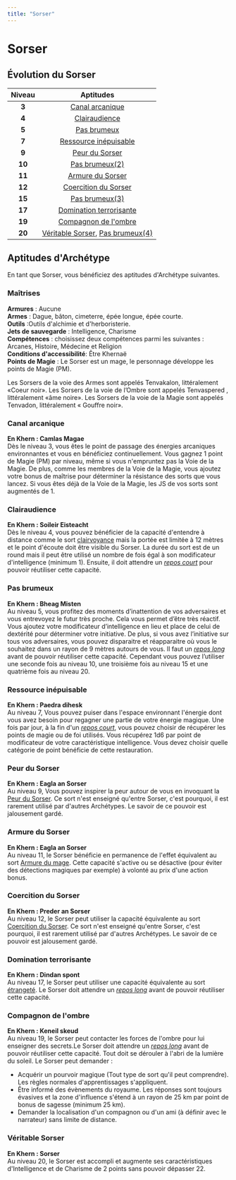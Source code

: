 ```yaml
---
title: "Sorser"
---
```

# Sorser

## Évolution du Sorser

|Niveau|Aptitudes|
|:-:|:-:|
|**3**|[Canal arcanique](#canal-arcanique)|
|**4**|[Clairaudience](#clairaudience)||
|**5**|[Pas brumeux](#pas-brumeux)|
|**7**|[Ressource inépuisable](#ressource-inepuisable)|
|**9**|[Peur du Sorser](#peur-du-sorser)|
|**10**|[Pas brumeux(2)](#pas-brumeux) |
|**11**|[Armure du Sorser](#armure-du-sorser) |
|**12**|[Coercition du Sorser](#pas-brumeux) |
|**15** |[Pas brumeux(3)](#pas-brumeux) |
|**17** |[Domination terrorisante](#domination-terrorisante) |
|**19** |[Compagnon de l'ombre](#compagnon-de-l-ombre) |
|**20**|[Véritable Sorser](#veritable-sorser), [Pas brumeux(4)](#pas-brumeux) |

## Aptitudes d'Archétype
En tant que Sorser, vous bénéficiez des aptitudes d'Archétype suivantes.

### Maîtrises
**Armures** :  Aucune   
**Armes** : Dague, bâton, cimeterre, épée longue, épée courte.  
**Outils** :Outils d'alchimie et d'herboristerie.     
**Jets de sauvegarde** : Intelligence, Charisme    
**Compétences** : choisissez deux compétences parmi les suivantes : Arcanes, Histoire, Médecine et Religion    
**Conditions d'accessibilité**: Être Khernaë    
**Points de Magie** : Le Sorser est un mage, le personnage développe les points de Magie (PM).    

Les Sorsers de la voie des Armes sont appelés Tenvakalon, littéralement «Coeur noir». Les Sorsers de la voie de l’Ombre sont appelés Tenvaspered , littéralement «âme noire». Les Sorsers de la voie de la Magie sont appelés Tenvadon, littéralement « Gouffre noir».

### Canal arcanique  
**En Khern : Camlas Magae**  
Dès le niveau 3, vous êtes le point de passage des énergies arcaniques environnantes et vous en bénéficiez continuellement. Vous gagnez 1 point de Magie (PM) par niveau, même si vous n'empruntez pas la Voie de la Magie. De plus, comme les membres de la Voie de la Magie, vous ajoutez votre bonus de maîtrise pour déterminer la résistance des sorts que vous lancez. Si vous êtes déjà de la Voie de la Magie, les JS de vos sorts sont augmentés de 1.     

### Clairaudience  
**En Khern : Soileir Eisteacht**  
Dès le niveau 4, vous pouvez bénéficier de la capacité d'entendre à distance comme le sort [clairvoyance](/grimoire/clairvoyance) mais la portée est limitée à 12 mètres et le point d'écoute doit être visible du Sorser. La durée du sort est de un round mais il peut être utilisé un nombre de fois égal à son modificateur d'intelligence (minimum 1). Ensuite, il doit attendre un [_repos court_](/gerer-la-sante-du-personnage/#repos-court) pour pouvoir réutiliser cette capacité.    

### Pas brumeux  
**En Khern : Bheag Misten**  
Au niveau 5, vous profitez des moments d’inattention de vos adversaires et vous entrevoyez le futur très proche. Cela vous permet d’être très réactif. Vous ajoutez votre modificateur d’intelligence en lieu et place de celui de dextérité pour déterminer votre initiative. De plus, si vous avez l’initiative sur tous vos adversaires, vous pouvez disparaitre et réapparaitre où vous le souhaitez dans un rayon de 9 mètres autours de vous. Il faut un [_repos long_](/gerer-la-sante-du-personnage/#repos-long) avant de pouvoir réutiliser cette capacité. Cependant vous pouvez l’utiliser une seconde fois au niveau 10, une troisième fois au niveau 15 et une quatrième fois au niveau 20.   

### Ressource inépuisable  
**En Khern : Paedra  dihesk**  
Au niveau 7, Vous pouvez puiser dans l'espace environnant l'énergie dont vous avez besoin pour regagner une partie de votre énergie magique. Une fois par jour, à la fin d'un [_repos court_](/gerer-la-sante-du-personnage/#repos-court), vous pouvez choisir de récupérer les points de magie ou de foi utilisés. Vous récupérez 1d6 par point de modificateur de votre caractéristique intelligence. Vous devez choisir quelle catégorie de point bénéficie de cette restauration.

### Peur du Sorser
**En Khern : Eagla an Sorser**  
Au niveau 9, Vous pouvez inspirer la peur autour de vous en invoquant la [Peur du Sorser](/grimoire/peur-du-sorser). Ce sort n'est enseigné qu'entre Sorser, c'est pourquoi, il est rarement utilisé par d'autres Archétypes. Le savoir de ce pouvoir est jalousement gardé.

### Armure du Sorser
**En Khern : Eagla an Sorser**   
Au niveau 11, le Sorser bénéficie en permanence de l'effet équivalent au sort [Armure du mage](/grimoire/armure-du-mage). Cette capacité s'active ou se désactive (pour éviter des détections magiques par exemple) à volonté au prix d'une action bonus.     

### Coercition du Sorser
**En Khern : Preder an Sorser**  
Au niveau 12, le Sorser peut utiliser la capacité équivalente au sort [Coercition du Sorser](/grimoire/coercition-du-sorser). Ce sort n'est enseigné qu'entre Sorser, c'est pourquoi, il est rarement utilisé par d'autres Archétypes. Le savoir de ce pouvoir est jalousement gardé.   

### Domination terrorisante
**En Khern : Dindan spont**  
Au niveau 17, le Sorser peut utiliser une capacité équivalente au sort [étrangeté](grimoire/etrangete). Le Sorser doit attendre un [_repos long_](/gerer-la-sante-du-personnage/#repos-long) avant de pouvoir réutiliser cette capacité.

### Compagnon de l'ombre
**En Khern : Keneil skeud**    
Au niveau 19, le Sorser peut contacter les forces de l'ombre pour lui enseigner des secrets.Le Sorser doit attendre un [_repos long_](/gerer-la-sante-du-personnage/#repos-long) avant de pouvoir réutiliser cette capacité. Tout doit se dérouler à l'abri de la lumière du soleil. Le Sorser peut demander :
- Acquérir un pourvoir magique (Tout type de sort qu'il peut comprendre). Les règles normales d'apprentissages s'appliquent.
- Être informé des évènements du royaume. Les réponses sont toujours évasives et la zone d'influence s'étend à un rayon de 25 km par point de bonus de sagesse (minimum 25 km).
- Demander la localisation d'un compagnon ou d'un ami (à définir avec le narrateur) sans limite de distance.   

### Véritable Sorser  
**En Khern : Sorser**  
Au niveau 20, le Sorser est accompli et augmente ses caractéristiques d'Intelligence et de Charisme de 2 points sans pouvoir dépasser 22.
